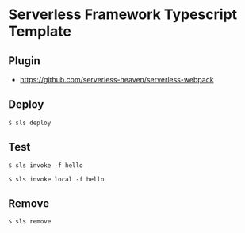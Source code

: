 # Serverless Framework Typescript Template

## Plugin

- https://github.com/serverless-heaven/serverless-webpack

## Deploy

```
$ sls deploy
```

## Test

```
$ sls invoke -f hello
```

```
$ sls invoke local -f hello
```

## Remove

```
$ sls remove
```
